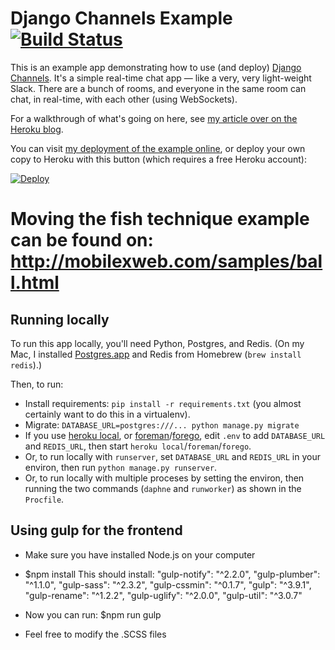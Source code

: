 # Django Channels Example [![Build Status](https://travis-ci.org/jacobian/channels-example.svg?branch=master)](https://travis-ci.org/jacobian/channels-example)

This is an example app demonstrating how to use (and deploy) [Django Channels](http://channels.readthedocs.org/en/latest/). It's a simple real-time chat app — like a very, very light-weight Slack. There are a bunch of rooms, and everyone in the same room can chat, in real-time, with each other (using WebSockets).

For a walkthrough of what's going on here, see [my article over on the Heroku blog](https://blog.heroku.com/archives/2016/3/17/in_deep_with_django_channels_the_future_of_real_time_apps_in_django?).

You can visit [my deployment of the example online](https://django-channels-example.herokuapp.com/), or deploy your own copy to Heroku with this button (which requires a free Heroku account):

[![Deploy](https://www.herokucdn.com/deploy/button.svg)](https://heroku.com/deploy?template=https://github.com/jacobian/channels-example)

# Moving the fish technique example can be found on: http://mobilexweb.com/samples/ball.html

## Running locally

To run this app locally, you'll need Python, Postgres, and Redis. (On my Mac, I installed [Postgres.app](http://postgresapp.com/documentation/) and Redis from Homebrew (`brew install redis`).)

Then, to run:

- Install requirements: `pip install -r requirements.txt` (you almost certainly want to do this in a virtualenv).
- Migrate: `DATABASE_URL=postgres:///... python manage.py migrate`
- If you use [heroku local](https://devcenter.heroku.com/articles/heroku-local), or [foreman](https://github.com/ddollar/foreman)/[forego](https://github.com/ddollar/forego), edit `.env` to add `DATABASE_URL` and `REDIS_URL`, then start `heroku local`/`foreman`/`forego`.
- Or, to run locally with `runserver`, set `DATABASE_URL` and `REDIS_URL` in your environ, then run `python manage.py runserver`.
- Or, to run locally with multiple proceses by setting the environ, then running the two commands (`daphne` and `runworker`) as shown in the `Procfile`.

## Using gulp for the frontend

- Make sure you have installed Node.js on your computer
- $npm install
    This should install:
        "gulp-notify": "^2.2.0",
        "gulp-plumber": "^1.1.0",
        "gulp-sass": "^2.3.2",
        "gulp-cssmin": "^0.1.7",
        "gulp": "^3.9.1",
        "gulp-rename": "^1.2.2",
        "gulp-uglify": "^2.0.0",
        "gulp-util": "^3.0.7"

- Now you can run:
        $npm run gulp
- Feel free to modify the .SCSS files
